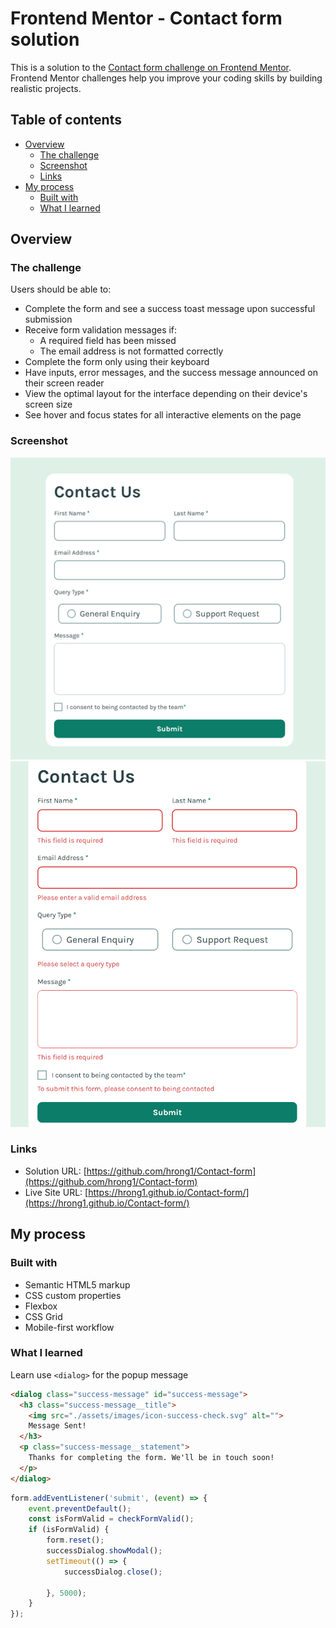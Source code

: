 # Frontend Mentor - Contact form solution

This is a solution to the [Contact form challenge on Frontend Mentor](https://www.frontendmentor.io/challenges/contact-form--G-hYlqKJj). Frontend Mentor challenges help you improve your coding skills by building realistic projects. 

## Table of contents

- [Overview](#overview)
  - [The challenge](#the-challenge)
  - [Screenshot](#screenshot)
  - [Links](#links)
- [My process](#my-process)
  - [Built with](#built-with)
  - [What I learned](#what-i-learned)

## Overview

### The challenge

Users should be able to:

- Complete the form and see a success toast message upon successful submission
- Receive form validation messages if:
  - A required field has been missed
  - The email address is not formatted correctly
- Complete the form only using their keyboard
- Have inputs, error messages, and the success message announced on their screen reader
- View the optimal layout for the interface depending on their device's screen size
- See hover and focus states for all interactive elements on the page

### Screenshot

![](./screenshot.png)
![](./screenshot-error.png)

### Links

- Solution URL: [https://github.com/hrong1/Contact-form](https://github.com/hrong1/Contact-form)
- Live Site URL: [https://hrong1.github.io/Contact-form/](https://hrong1.github.io/Contact-form/)

## My process

### Built with

- Semantic HTML5 markup
- CSS custom properties
- Flexbox
- CSS Grid
- Mobile-first workflow

### What I learned

Learn use `<dialog>` for the popup message

```html
<dialog class="success-message" id="success-message">
  <h3 class="success-message__title">
    <img src="./assets/images/icon-success-check.svg" alt="">
    Message Sent!
  </h3>
  <p class="success-message__statement">
    Thanks for completing the form. We'll be in touch soon!
  </p>
</dialog>
```
```js
form.addEventListener('submit', (event) => {
    event.preventDefault();
    const isFormValid = checkFormValid();
    if (isFormValid) {
        form.reset();
        successDialog.showModal();
        setTimeout(() => {
            successDialog.close();
            
        }, 5000);
    }
});
```
